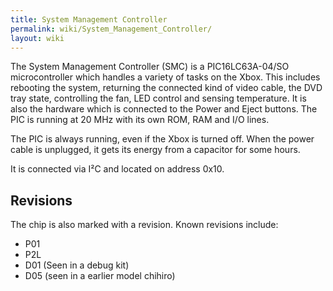 ```yaml
---
title: System Management Controller
permalink: wiki/System_Management_Controller/
layout: wiki
---
```


The System Management Controller (SMC) is a PIC16LC63A-04/SO
microcontroller which handles a variety of tasks on the Xbox. This
includes rebooting the system, returning the connected kind of video
cable, the DVD tray state, controlling the fan, LED control and sensing
temperature. It is also the hardware which is connected to the Power and
Eject buttons. The PIC is running at 20 MHz with its own ROM, RAM and
I/O lines.

The PIC is always running, even if the Xbox is turned off. When the
power cable is unplugged, it gets its energy from a capacitor for some
hours.

It is connected via I²C and located on address 0x10.

Revisions
---------

The chip is also marked with a revision. Known revisions include:

-   P01
-   P2L
-   D01 (Seen in a debug kit)
-   D05 (seen in a earlier model chihiro)

